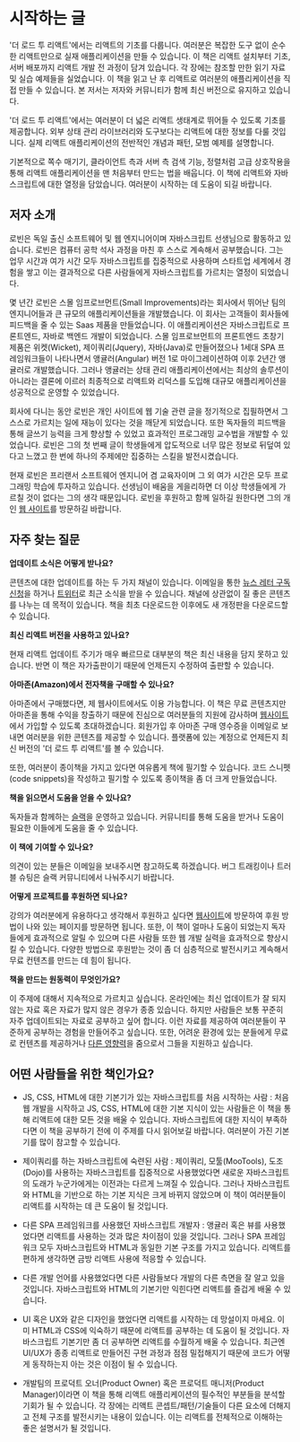 # 시작하는 글

'더 로드 투 리액트'에서는 리액트의 기초를 다룹니다. 여러분은 복잡한 도구 없이 순수한 리액트만으로 실재 애플리케이션을 만들 수 있습니다. 이 책은 리액트 설치부터 기초, 서버 배포까지 리액트 개발 전 과정이 담겨 있습니다. 각 장에는 참조할 만한 읽기 자료 및 실습 예제들을 실었습니다. 이 책을 읽고 난 후 리액트로 여러분의 애플리케이션을 직접 만들 수 있습니다. 본 저서는 저자와 커뮤니티가 함께 최신 버전으로 유지하고 있습니다.

'더 로드 투 리액트'에서는 여러분이 더 넓은 리액트 생태계로 뛰어들 수 있도록 기초를 제공합니다. 외부 상태 관리 라이브러리와 도구보다는 리액트에 대한 정보를 다룰 것입니다. 실제 리액트 애플리케이션의 전반적인 개념과 패턴, 모범 예제를 설명합니다. 

기본적으로 쪽수 매기기, 클라이언트 측과 서버 측 검색 기능, 정렬처럼 고급 상호작용을 통해 리액트 애플리케이션을 맨 처음부터 만드는 법을 배웁니다. 이 책에 리액트와 자바스크립트에 대한 열정을 담았습니다. 여러분이 시작하는 데 도움이 되길 바랍니다.

## 저자 소개

로빈은 독일 출신 소프트웨어 및 웹 엔지니어이며 자바스크립트 선생님으로 활동하고 있습니다. 로빈은 컴퓨터 공학 석사 과정을 마친 후 스스로 계속해서 공부했습니다. 그는 업무 시간과 여가 시간 모두 자바스크립트를 집중적으로 사용하며 스타트업 세계에서 경험을 쌓고 이는 결과적으로 다른 사람들에게 자바스크립트를 가르치는 열정이 되었습니다.

몇 년간 로빈은 스몰 임프로브먼트(Small Improvements)라는 회사에서 뛰어난 팀의 엔지니어들과 큰 규모의 애플리케이션들을 개발했습니다. 이 회사는 고객들이 회사들에 피드백을 줄 수 있는 Saas 제품을 만들었습니다. 이 애플리케이션은 자바스크립트로 프론트엔드, 자바로 백엔드 개발이 되었습니다. 스몰 임프로브먼트의 프론트엔드 초창기 제품은 위켓(Wicket), 제이쿼리(Jquery), 자바(Java)로 만들어졌으나 1세대 SPA 프레임워크들이 나타나면서 앵귤러(Angular) 버전 1로 마이그레이션하여 이후 2년간 앵귤러로 개발했습니다. 그러나 앵귤러는 상태 관리 애플리케이션에서는 최상의 솔루션이 아니라는 결론에 이르러 최종적으로 리액트와 리덕스를 도입해 대규모 애플리케이션을 성공적으로 운영할 수 있었습니다.

회사에 다니는 동안 로빈은 개인 사이트에 웹 기술 관련 글을 정기적으로 집필하면서 그 스스로 가르치는 일에 재능이 있다는 것을 깨닫게 되었습니다. 또한 독자들의 피드백을 통해 글쓰기 능력을 크게 향상할 수 있었고 효과적인 프로그래밍 교수법을 개발할 수 있었습니다. 로빈은 그의 첫 번째 글이 학생들에게 압도적으로 너무 많은 정보로 뒤덮여 있다고 느꼈고 한 번에 하나의 주제에만 집중하는 스킬을 발전시켰습니다.

현재 로빈은 프리랜서 소프트웨어 엔지니어 겸 교육자이며 그 외 여가 시간은 모두 프로그래밍 학습에 투자하고 있습니다. 선생님이 배움을 게을리하면 더 이상 학생들에게 가르칠 것이 없다는 그의 생각 때문입니다. 로빈을 후원하고 함께 일하길 원한다면 그의 개인 [웹 사이트](https://www.robinwieruch.de/about)를 방문하길 바랍니다.

## 자주 찾는 질문

**업데이트 소식은 어떻게 받나요?**

콘텐츠에 대한 업데이트를 하는 두 가지 채널이 있습니다. 이메일을 통한 [뉴스 레터 구독 신청](https://www.getrevue.co/profile/rwieruch)을 하거나 [트위터](https://twitter.com/rwieruch)로 최근 소식을 받을 수 있습니다. 채널에 상관없이 질 좋은 콘텐츠를 나누는 데 목적이 있습니다. 책을 최초 다운로드한 이후에도 새 개정판을 다운로드할 수 있습니다.

**최신 리액트 버전을 사용하고 있나요?**

현재 리액트 업데이트 주기가 매우 빠르므로 대부분의 책은 최신 내용을 담지 못하고 있습니다. 반면 이 책은 자가출판이기 때문에 언제든지 수정하여 출판할 수 있습니다.

**아마존(Amazon)에서  전자책을 구매할 수 있나요?** 

아마존에서 구매했다면, 제 웹사이트에서도 이용 가능합니다. 이 책은 무료 콘텐츠지만 아마존을 통해 수익을 창출하기 때문에 진심으로 여러분들의 지원에 감사하며 [웹사이트](https://www.robinwieruch.de/)에서 가입할 수 있도록 초대하겠습니다. 회원가입 후 아마존 구매 영수증을 이메일로 보내면 여러분을 위한 콘텐츠를 제공할 수 있습니다. 플랫폼에 있는 계정으로 언제든지 최신 버전의 '더 로드 투 리액트'를 볼 수 있습니다. 

또한, 여러분이 종이책을 가지고 있다면 여유롭게 책에 필기할 수 있습니다. 코드 스니펫(code snippets)을 작성하고 필기할 수 있도록 종이책을 좀 더 크게 만들었습니다. 

**책을 읽으면서 도움을 얻을 수 있나요?** 

독자들과 함께하는 [슬랙](https://slack-the-road-to-learn-react.wieruch.com/)을 운영하고 있습니다. 커뮤니티를 통해 도움을 받거나 도움이 필요한 이들에게 도움을 줄 수 있습니다.

**이 책에 기여할 수 있나요?**

의견이 있는 분들은 이메일을 보내주시면 참고하도록 하겠습니다. 버그 트래킹이나 트러블 슈팅은 슬랙 커뮤니티에서 나눠주시기 바랍니다.

**어떻게 프로젝트를 후원하면 되나요?** 

강의가 여러분에게 유용하다고 생각해서 후원하고 싶다면 [웹사이트](https://www.robinwieruch.de/about)에 방문하여 후원 방법이 나와 있는 페이지를 방문하면 됩니다. 또한, 이 책이 얼마나 도움이 되었는지 독자들에게 효과적으로 알릴 수 있으며 다른 사람들 또한 웹 개발 실력을 효과적으로 향상시킬 수 있습니다. 다양한 방법으로 후원받는 것이 좀 더 심층적으로 발전시키고 계속해서 무료 컨텐츠를 만드는 데 힘이 됩니다.

**책을 만드는 원동력이 무엇인가요?**

이 주제에 대해서 지속적으로 가르치고 싶습니다. 온라인에는 최신 업데이트가 잘 되지 않는 자료 혹은 자료가 많지 않은 경우가 종종 있습니다. 하지만 사람들은 보통 꾸준히 자주 업데이트되는 자료로 공부하고 싶어 합니다. 이런 자료를 제공하여 여러분들이 꾸준하게 공부하는 경험을 만들어주고 싶습니다. 또한, 어려운 환경에 있는 분들에게 무료로 컨텐츠를 제공하거나 [다른 영향력](https://www.robinwieruch.de/giving-back-by-learning-react)을 줌으로서 그들을 지원하고 싶습니다.

## 어떤 사람들을 위한 책인가요?

* JS, CSS, HTML에 대한 기본기가 있는 자바스크립트를 처음 시작하는 사람 : 처음 웹 개발을 시작하고 JS, CSS, HTML에 대한 기본 지식이 있는 사람들은 이 책을 통해 리액트에 대한 모든 것을 배울 수 있습니다. 자바스크립트에 대한 지식이 부족하다면 이 책을 공부하기 전에 이 주제를 다시 읽어보길 바랍니다. 여러분이 가진 기본기를 많이 참고할 수 있습니다.

* 제이쿼리를 하는 자바스크립트에 숙련된 사람 : 제이쿼리, 모툴(MooTools), 도조(Dojo)를 사용하는 자바스크립트를 집중적으로 사용했었다면 새로운 자바스크립트의 도래가 누군가에게는 이전과는 다르게 느껴질 수 있습니다. 그러나 자바스크립트와 HTML을 기반으로 하는 기본 지식은 크게 바뀌지 않았으며 이 책이 여러분들이 리액트를 시작하는 데 큰 도움이 될 것입니다.

* 다른 SPA 프레임워크를 사용했던 자바스크립트 개발자 : 앵귤러 혹은 뷰를 사용했었다면 리액트를 사용하는 것과 많은 차이점이 있을 것입니다. 그러나 SPA 프레임워크 모두 자바스크립트와 HTML과 동일한 기본 구조를 가지고 있습니다. 리액트를 편하게 생각하면 금방 리액트 사용에 적응할 수 있습니다.

* 다른 개발 언어를 사용했었다면 다른 사람들보다 개발의 다른 측면을 잘 알고 있을 것입니다. 자바스크립트와 HTML의 기본기만 익힌다면 리액트를 즐겁게 배울 수 있습니다.

* UI 혹은 UX와 같은 디자인을 했었다면 리액트를 시작하는 데 망설이지 마세요. 이미 HTML과 CSS에 익숙하기 때문에 리액트를 공부하는 데 도움이 될 것입니다. 자바스크립트 기본기만 좀 더 공부하면 리액트를 수월하게 배울 수 있습니다. 최근엔 UI/UX가 종종 리액트로 만들어진 구현 과정과 점점 밀접해지기 때문에 코드가 어떻게 동작하는지 아는 것은 이점이 될 수 있습니다.

* 개발팀의 프로덕트 오너(Product Owner) 혹은 프로덕트 매니저(Product Manager)이라면 이 책을 통해 리액트 애플리케이션의 필수적인 부분들을 분석할 기회가 될 수 있습니다. 각 장에는 리액트 콘셉트/패턴/기술들이 다른 요소에 더해지고 전체 구조를 발전시키는 내용이 있습니다. 이는 리액트를 전체적으로 이해하는 좋은 설명서가 될 것입니다.

